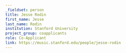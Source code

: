 ```yaml
---
_fieldset: person
title: Jesse Rodin
first_name: Jesse
last_name: Rodin
institution: Stanford University
project_group: coapplicants
role: Co-Applicant
link: https://music.stanford.edu/people/jesse-rodin
---
```

